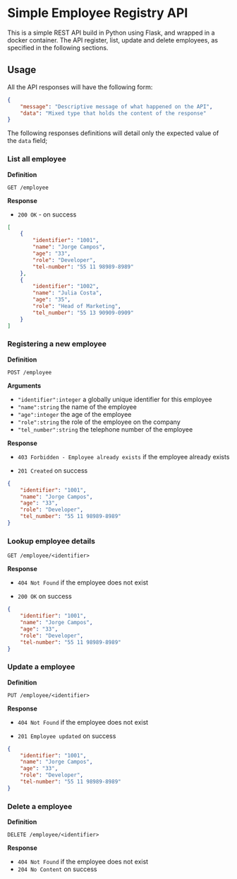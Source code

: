 # Simple Employee Registry API

This is a simple REST API build in Python using Flask, and wrapped in a docker container. The API register, list, update and delete employees, as specified in the following sections.

## Usage

All the API responses will have the following form:

```json
{
    "message": "Descriptive message of what happened on the API",
    "data": "Mixed type that holds the content of the response"
}
```

The following responses definitions will detail only the expected value of the `data` field;

### List all employee

**Definition**

`GET /employee`

**Response**

- `200 OK` - on success

```json
[
    {
        "identifier": "1001",
        "name": "Jorge Campos",
        "age": "33",
        "role": "Developer",
        "tel-number": "55 11 98989-8989"
    },
    {
        "identifier": "1002",
        "name": "Julia Costa",
        "age": "35",
        "role": "Head of Marketing",
        "tel_number": "55 13 90909-0909"
    }
]
```

### Registering a new employee

**Definition**

`POST /employee`

**Arguments**

- `"identifier":integer` a globally unique identifier for this employee
- `"name":string` the name of the employee
- `"age":integer` the age of the employee
- `"role":string` the role of the employee on the company
- `"tel_number":string` the telephone number of the employee

**Response**

- `403 Forbidden - Employee already exists` if the employee already exists

- `201 Created` on success

```json
{
    "identifier": "1001",
    "name": "Jorge Campos",
    "age": "33",
    "role": "Developer",
    "tel_number": "55 11 98989-8989"
}
```

### Lookup employee details

`GET /employee/<identifier>`

**Response**

- `404 Not Found` if the employee does not exist

- `200 OK` on success
```json
{
    "identifier": "1001",
    "name": "Jorge Campos",
    "age": "33",
    "role": "Developer",
    "tel-number": "55 11 98989-8989"
}
```

### Update a employee

**Definition**

`PUT /employee/<identifier>`

**Response**

- `404 Not Found` if the employee does not exist

- `201 Employee updated` on success
```json
{
    "identifier": "1001",
    "name": "Jorge Campos",
    "age": "33",
    "role": "Developer",
    "tel-number": "55 11 98989-8989"
}
```
### Delete a employee

**Definition**

`DELETE /employee/<identifier>`

**Response**

- `404 Not Found` if the employee does not exist
- `204 No Content` on success
